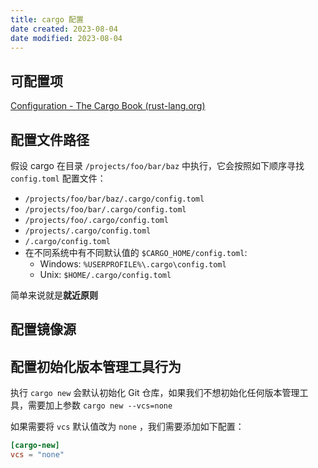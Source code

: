 ```yaml
---
title: cargo 配置
date created: 2023-08-04
date modified: 2023-08-04
---
```


## 可配置项

[Configuration - The Cargo Book (rust-lang.org)](https://doc.rust-lang.org/stable/cargo/reference/config.html#configuration-format)

## 配置文件路径

假设 cargo 在目录 `/projects/foo/bar/baz` 中执行，它会按照如下顺序寻找 `config.toml` 配置文件：

- `/projects/foo/bar/baz/.cargo/config.toml`
- `/projects/foo/bar/.cargo/config.toml`
- `/projects/foo/.cargo/config.toml`
- `/projects/.cargo/config.toml`
- `/.cargo/config.toml`
- 在不同系统中有不同默认值的 `$CARGO_HOME/config.toml`:
    - Windows: `%USERPROFILE%\.cargo\config.toml`
    - Unix: `$HOME/.cargo/config.toml`

简单来说就是**就近原则**

## 配置镜像源

## 配置初始化版本管理工具行为

执行 `cargo new` 会默认初始化 Git 仓库，如果我们不想初始化任何版本管理工具，需要加上参数 `cargo new --vcs=none`

如果需要将 `vcs` 默认值改为 `none` ，我们需要添加如下配置：

```toml
[cargo-new]
vcs = "none"
```